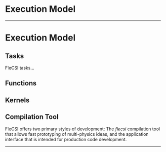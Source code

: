 <!-- CINCHDOC DOCUMENT(User Guide) SECTION(Execution Model) -->

# Execution Model

--------------------------------------------------------------------------------

<!-- CINCHDOC DOCUMENT(Developer Guide) SECTION(Execution Model) -->

# Execution Model

## Tasks

FleCSI tasks...

## Functions

## Kernels

## Compilation Tool

FleCSI offers two primary styles of development: The *flecsi*
compilation tool that allows fast prototyping of multi-physics ideas,
and the application interface that is intended for production code
development.

--------------------------------------------------------------------------------

<!-- vim: set tabstop=2 shiftwidth=2 expandtab fo=cqt tw=72 : -->
